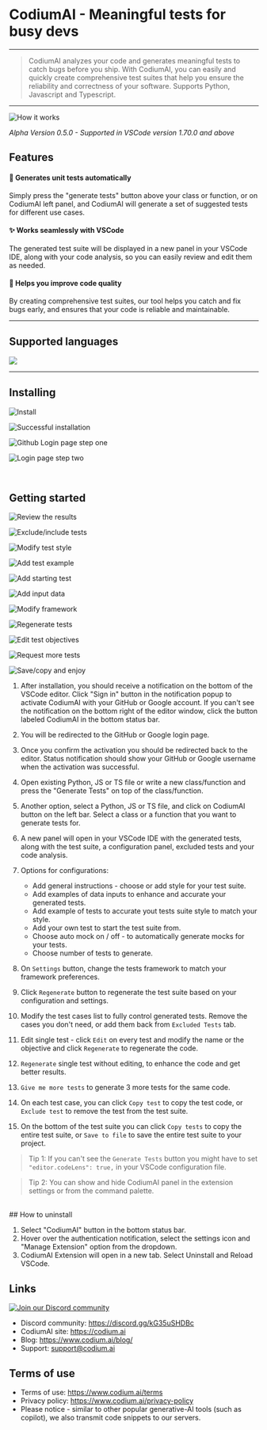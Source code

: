 # CodiumAI - Meaningful tests for busy devs

---

> CodiumAI analyzes your code and generates meaningful tests to catch bugs before you ship. With CodiumAI, you can easily and quickly create comprehensive test suites that help you ensure the reliability and correctness of your software. Supports Python, Javascript and Typescript.

---

![How it works](https://raw.githubusercontent.com/Codium-ai/codiumai-vscode-release/main/media/docs/v04-qa9.gif)

_Alpha Version 0.5.0 - Supported in VSCode version 1.70.0 and above_

## Features

#### 🤖 Generates unit tests automatically

Simply press the "generate tests" button above your class or function, or on CodiumAI left panel, and CodiumAI will generate a set of suggested tests for different use cases.

#### ✨ Works seamlessly with VSCode

The generated test suite will be displayed in a new panel in your VSCode IDE, along with your code analysis, so you can easily review and edit them as needed.

#### 🚀 Helps you improve code quality

By creating comprehensive test suites, our tool helps you catch and fix bugs early, and ensures that your code is reliable and maintainable.

---

## Supported languages

![](https://raw.githubusercontent.com/Codium-ai/codiumai-vscode-release/main/media/docs/supported.png) 

---

## Installing

![Install](https://raw.githubusercontent.com/Codium-ai/codiumai-vscode-release/main/media/docs/Step1.png)
<br>

![Successful installation](https://raw.githubusercontent.com/Codium-ai/codiumai-vscode-release/main/media/docs/Step2.png)
<br>

![Github Login page step one](https://raw.githubusercontent.com/Codium-ai/codiumai-vscode-release/main/media/docs/Step3.png)
<br>

![Login page step two](https://raw.githubusercontent.com/Codium-ai/codiumai-vscode-release/main/media/docs/Step4.png)

<br>

## Getting started

![Review the results](https://raw.githubusercontent.com/Codium-ai/codiumai-vscode-release/main/media/docs/Step5.png)
<br>

![Exclude/include tests](https://raw.githubusercontent.com/Codium-ai/codiumai-vscode-release/main/media/docs/Step6.png)
<br>

![Modify test style](https://raw.githubusercontent.com/Codium-ai/codiumai-vscode-release/main/media/docs/Step7.png)
<br>

![Add test example](https://raw.githubusercontent.com/Codium-ai/codiumai-vscode-release/main/media/docs/Step8.png)
<br>

![Add starting test](https://raw.githubusercontent.com/Codium-ai/codiumai-vscode-release/main/media/docs/Step9.png)
<br>

![Add input data](https://raw.githubusercontent.com/Codium-ai/codiumai-vscode-release/main/media/docs/Step10.png)
<br>

![Modify framework](https://raw.githubusercontent.com/Codium-ai/codiumai-vscode-release/main/media/docs/Step11.png)
<br>

![Regenerate tests](https://raw.githubusercontent.com/Codium-ai/codiumai-vscode-release/main/media/docs/Step12.png)
<br>

![Edit test objectives](https://raw.githubusercontent.com/Codium-ai/codiumai-vscode-release/main/media/docs/Step13.png)
<br>

![Request more tests](https://raw.githubusercontent.com/Codium-ai/codiumai-vscode-release/main/media/docs/Step14.png)
<br>

![Save/copy and enjoy](https://raw.githubusercontent.com/Codium-ai/codiumai-vscode-release/main/media/docs/Step15.png)
<br>

1. After installation, you should receive a notification on the bottom of the VSCode editor. Click "Sign in" button in the notification popup to activate CodiumAI with your GitHub or Google account. If you can't see the notification on the bottom right of the editor window, click the button labeled CodiumAI in the bottom status bar.

2. You will be redirected to the GitHub or Google login page.

3. Once you confirm the activation you should be redirected back to the editor. Status notification should show your GitHub or Google username when the activation was successful.

4. Open existing Python, JS or TS file or write a new class/function and press the "Generate Tests" on top of the class/function.

5. Another option, select a Python, JS or TS file, and click on CodiumAI button on the left bar. Select a class or a function that you want to generate tests for.

6. A new panel will open in your VSCode IDE with the generated tests, along with the test suite, a configuration panel, excluded tests and your code analysis.

7. Options for configurations:

   - Add general instructions - choose or add style for your test suite.
   - Add examples of data inputs to enhance and accurate your generated tests.
   - Add example of tests to accurate yout tests suite style to match your style.
   - Add your own test to start the test suite from.
   - Choose auto mock on / off - to automatically generate mocks for your tests.
   - Choose number of tests to generate.

8. On `Settings` button, change the tests framework to match your framework preferences.

9. Click `Regenerate` button to regenerate the test suite based on your configuration and settings.

10. Modify the test cases list to fully control generated tests. Remove the cases you don't need, or add them back from `Excluded Tests` tab.

11. Edit single test - click `Edit` on every test and modify the name or the objective and click `Regenerate` to regenerate the code.

12. `Regenerate` single test without editing, to enhance the code and get better results.

13. `Give me more tests` to generate 3 more tests for the same code.

14. On each test case, you can click `Copy test` to copy the test code, or `Exclude test` to remove the test from the test suite.

15. On the bottom of the test suite you can click `Copy tests` to copy the entire test suite, or `Save to file` to save the entire test suite to your project.

> Tip 1: If you can't see the `Generate Tests` button you might have to set `"editor.codeLens": true,` in your VSCode configuration file.
> <br>

> Tip 2: You can show and hide CodiumAI panel in the extension settings or from the command palette.
> <br>

<br>
## How to uninstall

1. Select "CodiumAI" button in the bottom status bar.
2. Hover over the authentication notification, select the settings icon and "Manage Extension" option from the dropdown.
3. CodiumAI Extension will open in a new tab. Select Uninstall and Reload VSCode.

## Links

[![Join our Discord community](https://raw.githubusercontent.com/Codium-ai/codiumai-vscode-release/main/media/docs/Joincommunity.png)](https://discord.gg/kG35uSHDBc)

- Discord community: https://discord.gg/kG35uSHDBc
- CodiumAI site: https://codium.ai
- Blog: https://www.codium.ai/blog/
- Support: support@codium.ai

## Terms of use

- Terms of use: https://www.codium.ai/terms
- Privacy policy: https://www.codium.ai/privacy-policy
- Please notice - similar to other popular generative-AI tools (such as copilot), we also transmit code snippets to our servers.
